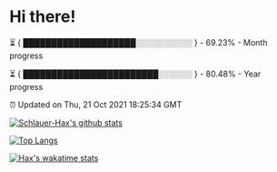 # Hi there!

⏳ { ████████████████████░░░░░░░░░░ } - 69.23% - Month progress

⏳ { ████████████████████████░░░░░░ } - 80.48% - Year progress

⏰ Updated on Thu, 21 Oct 2021 18:25:34 GMT


[![Schlauer-Hax's github stats](https://github-readme-stats.vercel.app/api?username=Schlauer-Hax&show_icons=true&theme=dark&count_private=true)](https://github.com/Schlauer-Hax)


[![Top Langs](https://github-readme-stats.vercel.app/api/top-langs/?username=Schlauer-Hax&layout=compact&theme=dark)](https://github.com/Schlauer-Hax?tab=repositories)


[![Hax's wakatime stats](https://github-readme-stats.vercel.app/api/wakatime?username=Hax&theme=dark)](https://wakatime.com/@Hax)

